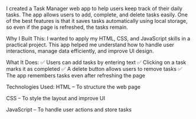 I created a Task Manager web app to help users keep track of their daily tasks. The app allows users to add, complete, and delete tasks easily. One of the best features is that it saves tasks automatically using local storage, so even if the page is refreshed, the tasks remain.

Why I Built This:
I wanted to apply my HTML, CSS, and JavaScript skills in a practical project. This app helped me understand how to handle user interactions, manage data efficiently, and improve UI design.

What It Does:
✅ Users can add tasks by entering text
✅ Clicking on a task marks it as completed
✅ A delete button allows users to remove tasks
✅ The app remembers tasks even after refreshing the page

Technologies Used:
HTML – To structure the web page

CSS – To style the layout and improve UI

JavaScript – To handle user actions and store tasks
